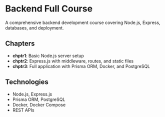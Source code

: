 # Backend Full Course

A comprehensive backend development course covering Node.js, Express, databases, and deployment.

## Chapters

- **chptr1**: Basic Node.js server setup
- **chptr2**: Express.js with middleware, routes, and static files  
- **chptr3**: Full application with Prisma ORM, Docker, and PostgreSQL

## Technologies
- Node.js, Express.js
- Prisma ORM, PostgreSQL
- Docker, Docker Compose
- REST APIs